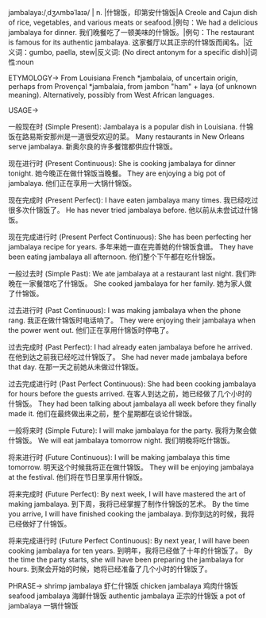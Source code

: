 jambalaya:/ˌdʒʌmbəˈlaɪə/ | n. |什锦饭，印第安什锦饭|A Creole and Cajun dish of rice, vegetables, and various meats or seafood.|例句：We had a delicious jambalaya for dinner. 我们晚餐吃了一顿美味的什锦饭。|例句：The restaurant is famous for its authentic jambalaya. 这家餐厅以其正宗的什锦饭而闻名。|近义词：gumbo, paella, stew|反义词: (No direct antonym for a specific dish)|词性:noun


ETYMOLOGY->
From Louisiana French *jambalaia, of uncertain origin, perhaps from Provençal *jambalaia, from jambon "ham" + laya (of unknown meaning). Alternatively, possibly from West African languages.

USAGE->

一般现在时 (Simple Present):
Jambalaya is a popular dish in Louisiana.  什锦饭在路易斯安那州是一道很受欢迎的菜。
Many restaurants in New Orleans serve jambalaya. 新奥尔良的许多餐馆都供应什锦饭。

现在进行时 (Present Continuous):
She is cooking jambalaya for dinner tonight. 她今晚正在做什锦饭当晚餐。
They are enjoying a big pot of jambalaya. 他们正在享用一大锅什锦饭。

现在完成时 (Present Perfect):
I have eaten jambalaya many times. 我已经吃过很多次什锦饭了。
He has never tried jambalaya before. 他以前从未尝试过什锦饭。

现在完成进行时 (Present Perfect Continuous):
She has been perfecting her jambalaya recipe for years. 多年来她一直在完善她的什锦饭食谱。
They have been eating jambalaya all afternoon. 他们整个下午都在吃什锦饭。

一般过去时 (Simple Past):
We ate jambalaya at a restaurant last night. 我们昨晚在一家餐馆吃了什锦饭。
She cooked jambalaya for her family. 她为家人做了什锦饭。

过去进行时 (Past Continuous):
I was making jambalaya when the phone rang. 我正在做什锦饭时电话响了。
They were enjoying their jambalaya when the power went out. 他们正在享用什锦饭时停电了。

过去完成时 (Past Perfect):
I had already eaten jambalaya before he arrived. 在他到达之前我已经吃过什锦饭了。
She had never made jambalaya before that day. 在那一天之前她从未做过什锦饭。

过去完成进行时 (Past Perfect Continuous):
She had been cooking jambalaya for hours before the guests arrived. 在客人到达之前，她已经做了几个小时的什锦饭。
They had been talking about jambalaya all week before they finally made it. 他们在最终做出来之前，整个星期都在谈论什锦饭。

一般将来时 (Simple Future):
I will make jambalaya for the party. 我将为聚会做什锦饭。
We will eat jambalaya tomorrow night. 我们明晚将吃什锦饭。

将来进行时 (Future Continuous):
I will be making jambalaya this time tomorrow. 明天这个时候我将正在做什锦饭。
They will be enjoying jambalaya at the festival. 他们将在节日里享用什锦饭。

将来完成时 (Future Perfect):
By next week, I will have mastered the art of making jambalaya. 到下周，我将已经掌握了制作什锦饭的艺术。
By the time you arrive, I will have finished cooking the jambalaya. 到你到达的时候，我将已经做好了什锦饭。

将来完成进行时 (Future Perfect Continuous):
By next year, I will have been cooking jambalaya for ten years. 到明年，我将已经做了十年的什锦饭了。
By the time the party starts, she will have been preparing the jambalaya for hours. 到聚会开始的时候，她将已经准备了几个小时的什锦饭了。


PHRASE->
shrimp jambalaya  虾仁什锦饭
chicken jambalaya 鸡肉什锦饭
seafood jambalaya 海鲜什锦饭
authentic jambalaya 正宗的什锦饭
a pot of jambalaya 一锅什锦饭
